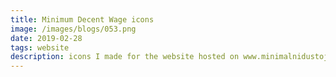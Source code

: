 ```yaml
---
title: Minimum Decent Wage icons
image: /images/blogs/053.png
date: 2019-02-28
tags: website
description: icons I made for the website hosted on www.minimalnidustojnamzda.cz
---
```

